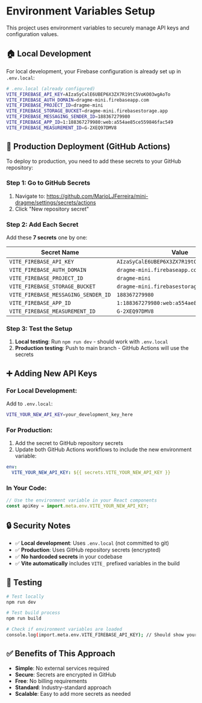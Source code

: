 # Environment Variables Setup

This project uses environment variables to securely manage API keys and configuration values.

## 🏠 Local Development

For local development, your Firebase configuration is already set up in `.env.local`:

```bash
# .env.local (already configured)
VITE_FIREBASE_API_KEY=AIzaSyCalE6UBEP6X3ZX7R19tC5VoKO03wgAoTo
VITE_FIREBASE_AUTH_DOMAIN=dragme-mini.firebaseapp.com
VITE_FIREBASE_PROJECT_ID=dragme-mini
VITE_FIREBASE_STORAGE_BUCKET=dragme-mini.firebasestorage.app
VITE_FIREBASE_MESSAGING_SENDER_ID=188367279980
VITE_FIREBASE_APP_ID=1:188367279980:web:a554ae85ce559846fac549
VITE_FIREBASE_MEASUREMENT_ID=G-2XEQ97DMV8
```

## 🚀 Production Deployment (GitHub Actions)

To deploy to production, you need to add these secrets to your GitHub repository:

### Step 1: Go to GitHub Secrets
1. Navigate to: https://github.com/MarioLJFerreira/mini-dragme/settings/secrets/actions
2. Click "New repository secret"

### Step 2: Add Each Secret

Add these **7 secrets** one by one:

| Secret Name | Value |
|-------------|-------|
| `VITE_FIREBASE_API_KEY` | `AIzaSyCalE6UBEP6X3ZX7R19tC5VoKO03wgAoTo` |
| `VITE_FIREBASE_AUTH_DOMAIN` | `dragme-mini.firebaseapp.com` |
| `VITE_FIREBASE_PROJECT_ID` | `dragme-mini` |
| `VITE_FIREBASE_STORAGE_BUCKET` | `dragme-mini.firebasestorage.app` |
| `VITE_FIREBASE_MESSAGING_SENDER_ID` | `188367279980` |
| `VITE_FIREBASE_APP_ID` | `1:188367279980:web:a554ae85ce559846fac549` |
| `VITE_FIREBASE_MEASUREMENT_ID` | `G-2XEQ97DMV8` |

### Step 3: Test the Setup

1. **Local testing**: Run `npm run dev` - should work with `.env.local`
2. **Production testing**: Push to main branch - GitHub Actions will use the secrets

## ➕ Adding New API Keys

### For Local Development:
Add to `.env.local`:
```bash
VITE_YOUR_NEW_API_KEY=your_development_key_here
```

### For Production:
1. Add the secret to GitHub repository secrets
2. Update both GitHub Actions workflows to include the new environment variable:
```yaml
env:
  VITE_YOUR_NEW_API_KEY: ${{ secrets.VITE_YOUR_NEW_API_KEY }}
```

### In Your Code:
```javascript
// Use the environment variable in your React components
const apiKey = import.meta.env.VITE_YOUR_NEW_API_KEY;
```

## 🔒 Security Notes

- ✅ **Local development**: Uses `.env.local` (not committed to git)
- ✅ **Production**: Uses GitHub repository secrets (encrypted)
- ✅ **No hardcoded secrets** in your codebase
- ✅ **Vite automatically** includes `VITE_` prefixed variables in the build

## 🧪 Testing

```bash
# Test locally
npm run dev

# Test build process
npm run build

# Check if environment variables are loaded
console.log(import.meta.env.VITE_FIREBASE_API_KEY); // Should show your API key
```

## ✅ Benefits of This Approach

- **Simple**: No external services required
- **Secure**: Secrets are encrypted in GitHub
- **Free**: No billing requirements
- **Standard**: Industry-standard approach
- **Scalable**: Easy to add more secrets as needed